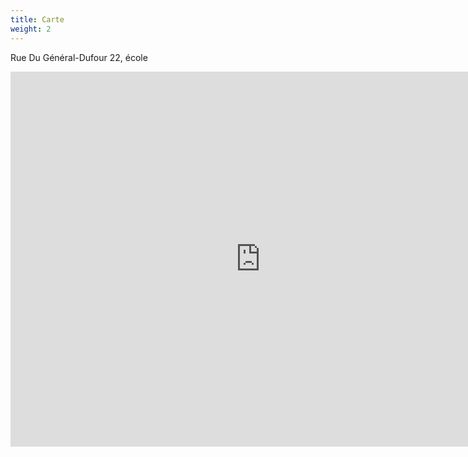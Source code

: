 ```yaml
---
title: Carte
weight: 2
---
```


Rue Du Général-Dufour 22, école

<iframe src="https://www.google.com/maps/embed?pb=!1m18!1m12!1m3!1d333.57937249261886!2d7.247335632897868!3d47.13730832830007!2m3!1f0!2f39.252417464169284!3f0!3m2!1i1024!2i768!4f35!3m3!1m2!1s0x478e194ce3499efb%3A0xf774a41fdcd9bbde!2sRue%20G%C3%A9n%C3%A9ral-Dufour%2022%2C%202502%20Bienne!5e1!3m2!1sfr!2sch!4v1618215974163!5m2!1sfr!2sch" width="800" height="600" style="border:0;" allowfullscreen="" loading="lazy"></iframe>